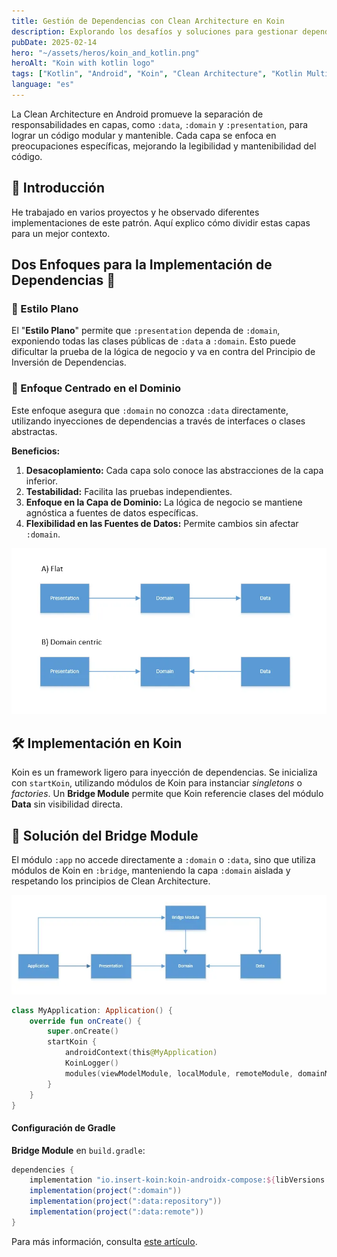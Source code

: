 ```yaml
---
title: Gestión de Dependencias con Clean Architecture en Koin
description: Explorando los desafíos y soluciones para gestionar dependencias en proyectos Android usando Koin como inyector de dependencias.
pubDate: 2025-02-14
hero: "~/assets/heros/koin_and_kotlin.png"
heroAlt: "Koin with kotlin logo"
tags: ["Kotlin", "Android", "Koin", "Clean Architecture", "Kotlin Multiplatform"]
language: "es"
---
```


La Clean Architecture en Android promueve la separación de responsabilidades en capas, como `:data`, `:domain` y `:presentation`, para lograr un código modular y mantenible. Cada capa se enfoca en preocupaciones específicas, mejorando la legibilidad y mantenibilidad del código.

## 📘 Introducción 

He trabajado en varios proyectos y he observado diferentes implementaciones de este patrón. Aquí explico cómo dividir estas capas para un mejor contexto.

## Dos Enfoques para la Implementación de Dependencias 🔧

### 🏢 Estilo Plano 

El "**Estilo Plano**" permite que `:presentation` dependa de `:domain`, exponiendo todas las clases públicas de `:data` a `:domain`. Esto puede dificultar la prueba de la lógica de negocio y va en contra del Principio de Inversión de Dependencias.

### 🧩 Enfoque Centrado en el Dominio 

Este enfoque asegura que `:domain` no conozca `:data` directamente, utilizando inyecciones de dependencias a través de interfaces o clases abstractas.

**Beneficios:**

1. **Desacoplamiento:** Cada capa solo conoce las abstracciones de la capa inferior.
2. **Testabilidad:** Facilita las pruebas independientes.
3. **Enfoque en la Capa de Dominio:** La lógica de negocio se mantiene agnóstica a fuentes de datos específicas.
4. **Flexibilidad en las Fuentes de Datos:** Permite cambios sin afectar `:domain`.

![Arquitectura](src/assets/posts/flat_and_domain_centric_arquitechture.webp)

## 🛠️ Implementación en Koin 

Koin es un framework ligero para inyección de dependencias. Se inicializa con `startKoin`, utilizando módulos de Koin para instanciar *singletons* o *factories*. Un **Bridge Module** permite que Koin referencie clases del módulo **Data** sin visibilidad directa.

## 🌉 Solución del Bridge Module 

El módulo `:app` no accede directamente a `:domain` o `:data`, sino que utiliza módulos de Koin en `:bridge`, manteniendo la capa `:domain` aislada y respetando los principios de Clean Architecture.

![Arquitectura Bridge Module](src/assets/posts/arquitechture_bridge_module.webp)

```kotlin
class MyApplication: Application() {
    override fun onCreate() {
        super.onCreate()
        startKoin {
            androidContext(this@MyApplication)
            KoinLogger()
            modules(viewModelModule, localModule, remoteModule, domainModule)
        }
    }
}
```

#### Configuración de Gradle

**Bridge Module** en `build.gradle`:
```gradle
dependencies {
    implementation "io.insert-koin:koin-androidx-compose:${libVersions.koin_version}"
    implementation(project(":domain"))
    implementation(project(":data:repository"))
    implementation(project(":data:remote"))
}
```

Para más información, consulta [este artículo](https://medium.com/@StefanoBozzoni/clean-code-multi-module-architecture-with-koin-9a40a96bc58b).